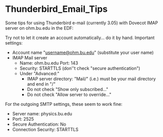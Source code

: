 # Thunderbird_Email_Tips
Some tips for using Thunderbird e-mail (currently 3.05) with Dovecot IMAP server on ohm.bu.edu in the EDF:

Try not to let it create an account automatically... do it by hand.  Important settings:

 * Account name "username@ohm.bu.edu" (substitute your user name)
 * IMAP Mail server
   * Name:  ohm.bu.edu  Port:  143
   * Security:  STARTTLS (don''t check "secure authentication")
   * Under "Advanced:"
     * IMAP server directory:  "Mail/" (i.e.) must be your mail directory and end in "/"
     * Do not check "Show only subscribed..."
     * Do not check "Allow server to override..."

For the outgoing SMTP settings, these seem to work fine:

 * Server name:  physics.bu.edu
 * Port: 2525
 * Secure Authentication: No
 * Connection Security: STARTTLS



